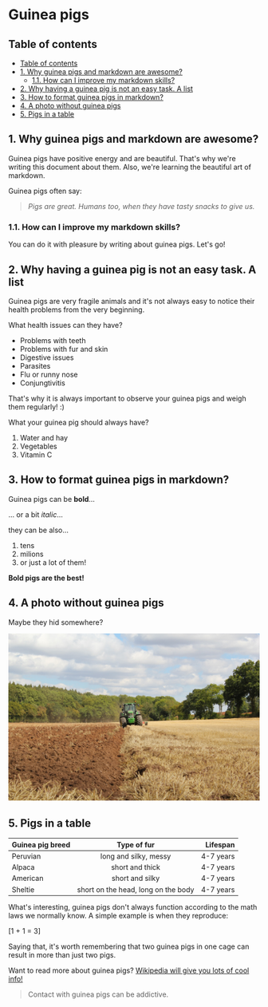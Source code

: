 # Guinea pigs <!-- omit in toc -->

## Table of contents



- [Table of contents](#table-of-contents)
- [1. Why guinea pigs and markdown are awesome?](#1-why-guinea-pigs-and-markdown-are-awesome)
  - [1.1. How can I improve my markdown skills?](#11-how-can-i-improve-my-markdown-skills)
- [2. Why having a guinea pig is not an easy task. A list](#2-why-having-a-guinea-pig-is-not-an-easy-task-a-list)
- [3. How to format guinea pigs in markdown?](#3-how-to-format-guinea-pigs-in-markdown)
- [4. A photo without guinea pigs](#4-a-photo-without-guinea-pigs)
- [5. Pigs in a table](#5-pigs-in-a-table)
  
## 1. Why guinea pigs and markdown are awesome?

Guinea pigs have positive energy and are beautiful. That's why we're writing this document about them. Also, we're learning the beautiful art of markdown.

Guinea pigs often say:
> _Pigs are great. Humans too, when they have tasty snacks to give us._


### 1.1. How can I improve my markdown skills?

You can do it with pleasure by writing about guinea pigs. Let's go!

## 2. Why having a guinea pig is not an easy task. A list

Guinea pigs are very fragile animals and it's not always easy to notice their health problems from the very beginning.

What health issues can they have?

- Problems with teeth
- Problems with fur and skin
- Digestive issues
- Parasites
- Flu or runny nose
- Conjungtivitis

That's why it is always important to observe your guinea pigs and weigh them regularly! :)

What your guinea pig should always have? 

1. Water and hay
2. Vegetables
3. Vitamin C

## 3. How to format guinea pigs in markdown?

Guinea pigs can be **bold**...

... or a bit *italic*...

they can be also...

1. tens
2. milions
3. or just a lot of them!

**Bold pigs are the best!**

## 4. A photo without guinea pigs

Maybe they hid somewhere?

![Here we can't see any guinea pigs.](picture.jpg)

## 5. Pigs in a table

| Guinea pig breed | Type of fur                         | Lifespan         |
| :---------------- | :-----------------------------------: | ----------------: |
| Peruvian         | long and silky, messy               | 4-7 years        |
| Alpaca           | short and thick                     | 4-7 years        |
| American         | short and silky                     | 4-7 years        |
| Sheltie          | short on the head, long on the body | 4-7 years        |


What's interesting, guinea pigs don't always function according to the math laws we normally know. A simple example is when they reproduce: 

\[1 + 1 = 3\]

Saying that, it's worth remembering that two guinea pigs in one cage can result in more than just two pigs.

Want to read more about guinea pigs? [Wikipedia will give you lots of cool info!](https://pl.wikipedia.org/wiki/Kawia_domowa)


> Contact with guinea pigs can be addictive.
